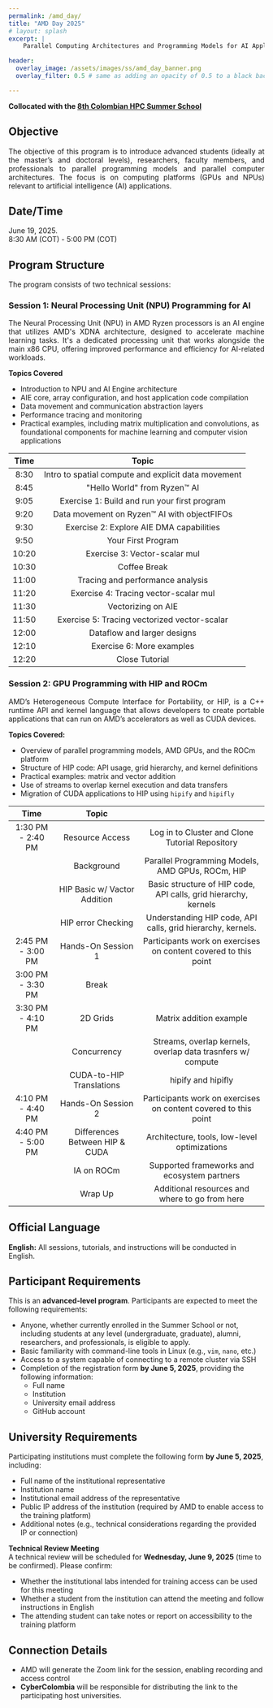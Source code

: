 ```yaml
---
permalink: /amd_day/
title: "AMD Day 2025"
# layout: splash
excerpt: |
    Parallel Computing Architectures and Programming Models for AI Applications.

header:
  overlay_image: /assets/images/ss/amd_day_banner.png
  overlay_filter: 0.5 # same as adding an opacity of 0.5 to a black background

---
```


<style>
  .page {
    width: calc(100% - 300px);
    padding-right: 0px;
  }
</style>

**Collocated with the [8th Colombian HPC Summer School](/summer_school_8/)** 

## Objective
<p style="text-align: justify; text-justify: inter-word;">
The objective of this program is to introduce advanced students (ideally at the master’s and doctoral levels), researchers, faculty members, and professionals to parallel programming models and parallel computer architectures. The focus is on computing platforms (GPUs and NPUs) relevant to artificial intelligence (AI) applications.
</p>

## Date/Time
<p style="text-align: justify; text-justify: inter-word;">
June 19, 2025. <br/>
8:30 AM (COT) - 5:00 PM (COT)
</p>

## Program Structure
<p style="text-align: justify; text-justify: inter-word;">
The program consists of two technical sessions:
</p>

### Session 1: Neural Processing Unit (NPU) Programming for AI
<p style="text-align: justify; text-justify: inter-word;">
The Neural Processing Unit (NPU) in AMD Ryzen processors is an AI engine that utilizes AMD's XDNA architecture, designed to accelerate machine learning tasks. It's a dedicated processing unit that works alongside the main x86 CPU, offering improved performance and efficiency for AI-related workloads.
</p>

**Topics Covered**

* Introduction to NPU and AI Engine architecture  
* AIE core, array configuration, and host application code compilation  
* Data movement and communication abstraction layers  
* Performance tracing and monitoring  
* Practical examples, including matrix multiplication and convolutions, as foundational components for machine learning and computer vision applications

| Time | Topic |
| :---: | :---: |
| 8:30 | Intro to spatial compute and explicit data movement |
| 8:45 | "Hello World" from Ryzen™ AI |
| 9:05 | Exercise 1: Build and run your first program |
| 9:20 | Data movement on Ryzen™ AI with objectFIFOs |
| 9:30 | Exercise 2: Explore AIE DMA capabilities |
| 9:50 | Your First Program |
| 10:20 | Exercise 3: Vector-scalar mul |
| 10:30 | Coffee Break |
| 11:00 | Tracing and performance analysis |
| 11:20 | Exercise 4: Tracing vector-scalar mul |
| 11:30 | Vectorizing on AIE |
| 11:50 | Exercise 5: Tracing vectorized vector-scalar |
| 12:00 | Dataflow and larger designs |
| 12:10 | Exercise 6: More examples |
| 12:20 | Close Tutorial |

### Session 2: GPU Programming with HIP and ROCm

<p style="text-align: justify; text-justify: inter-word;">
AMD’s Heterogeneous Compute Interface for Portability, or HIP, is a C++ runtime API and kernel language that allows developers to create portable applications that can run on AMD’s accelerators as well as CUDA devices.
</p>

**Topics Covered:**

* Overview of parallel programming models, AMD GPUs, and the ROCm platform  
* Structure of HIP code: API usage, grid hierarchy, and kernel definitions  
* Practical examples: matrix and vector addition  
* Use of streams to overlap kernel execution and data transfers  
* Migration of CUDA applications to HIP using `hipify` and `hipifly`

| Time | Topic |  |
| :---: | :---: | :---: |
| 1:30 PM \- 2:40 PM | Resource Access | Log in to Cluster and Clone Tutorial Repository |
|  | Background | Parallel Programming Models, AMD GPUs, ROCm, HIP |
|  | HIP Basic w/ Vactor Addition | Basic structure of HIP code, API calls, grid hierarchy, kernels |
|  | HIP error Checking | Understanding HIP code, API calls, grid hierarchy, kernels. |
| 2:45 PM \- 3:00 PM | Hands-On Session 1 | Participants work on exercises on content covered to this point |
| 3:00 PM \- 3:30 PM | Break |  |
| 3:30 PM \- 4:10 PM | 2D Grids | Matrix addition example |
|  | Concurrency | Streams, overlap kernels, overlap data trasnfers w/ compute |
|  | CUDA-to-HIP Translations | hipify and hipifly |
| 4:10 PM \- 4:40 PM | Hands-On Session 2 | Participants work on exercises on content covered to this point |
| 4:40 PM \- 5:00 PM | Differences Between HIP &   CUDA | Architecture, tools, low-level optimizations |
|  | IA on ROCm | Supported frameworks and ecosystem partners |
|  | Wrap Up | Additional resources and where to go from here |

## Official Language

**English:** All sessions, tutorials, and instructions will be conducted in English.

## Participant Requirements

This is an **advanced-level program**. Participants are expected to meet the following requirements:

* Anyone, whether currently enrolled in the Summer School or not, including students at any level (undergraduate, graduate), alumni, researchers, and professionals, is eligible to apply.  
* Basic familiarity with command-line tools in Linux (e.g., `vim`, `nano`, etc.)  
* Access to a system capable of connecting to a remote cluster via SSH  
* Completion of the registration form **by June 5, 2025**, providing the following information:  
  * Full name  
  * Institution  
  * University email address  
  * GitHub account

## University Requirements

Participating institutions must complete the following form **by June 5, 2025**, including:

* Full name of the institutional representative  
* Institution name  
* Institutional email address of the representative  
* Public IP address of the institution (required by AMD to enable access to the training platform)  
* Additional notes (e.g., technical considerations regarding the provided IP or connection)

**Technical Review Meeting**  
 A technical review will be scheduled for **Wednesday, June 9, 2025** (time to be confirmed). Please confirm:

* Whether the institutional labs intended for training access can be used for this meeting  
* Whether a student from the institution can attend the meeting and follow instructions in English  
* The attending student can take notes or report on accessibility to the training platform

## Connection Details

* AMD will generate the Zoom link for the session, enabling recording and access control  
* **CyberColombia** will be responsible for distributing the link to the participating host universities.


